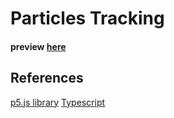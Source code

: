 # Particles Tracking

#### preview [here](https://v9n63.csb.app/)

## References

[p5.js library](https://p5js.org/)
[Typescript](https://www.typescriptlang.org/)
